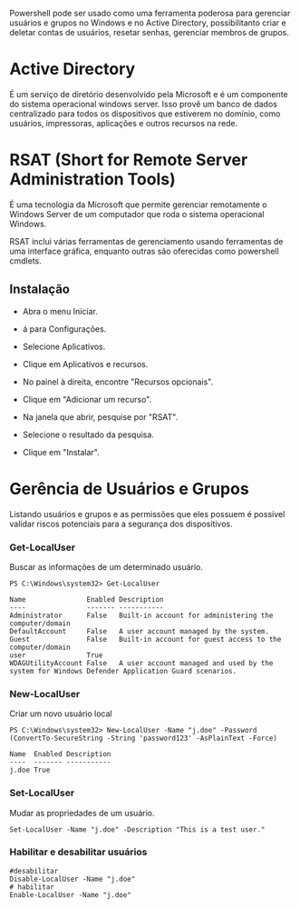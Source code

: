 Powershell pode ser usado como uma ferramenta poderosa para gerenciar usuários e grupos no Windows e no Active Directory, possibilitanto criar e deletar contas de usuários, resetar senhas, gerenciar membros de grupos.

# Active Directory
É um serviço de diretório desenvolvido pela Microsoft e é um componente do sistema operacional windows server. Isso provê um banco de dados centralizado para todos os dispositivos que estiverem no domínio, como usuários, impressoras, aplicações e outros recursos na rede.

# RSAT (Short for Remote Server Administration Tools)
É uma tecnologia da Microsoft que permite gerenciar remotamente o Windows Server de um computador que roda o sistema operacional Windows. 

RSAT inclui várias ferramentas de gerenciamento usando ferramentas de uma interface gráfica, enquanto outras são oferecidas como powershell cmdlets.

## Instalação

* Abra o menu Iniciar.

* á para Configurações.

* Selecione Aplicativos.

* Clique em Aplicativos e recursos.

* No painel à direita, encontre "Recursos opcionais".

* Clique em "Adicionar um recurso".

* Na janela que abrir, pesquise por "RSAT".

* Selecione o resultado da pesquisa.

* Clique em "Instalar".

# Gerência de Usuários e Grupos

Listando usuários e grupos e as permissões que eles possuem é possível validar riscos potenciais para a segurança dos dispositivos. 

### Get-LocalUser
Buscar as informações de um determinado usuário.
```
PS C:\Windows\system32> Get-LocalUser

Name               Enabled Description
----               ------- -----------
Administrator      False   Built-in account for administering the computer/domain
DefaultAccount     False   A user account managed by the system.
Guest              False   Built-in account for guest access to the computer/domain
user               True
WDAGUtilityAccount False   A user account managed and used by the system for Windows Defender Application Guard scenarios.
```
### New-LocalUser
Criar um novo usuário local
```
PS C:\Windows\system32> New-LocalUser -Name "j.doe" -Password (ConvertTo-SecureString -String 'password123' -AsPlainText -Force)

Name  Enabled Description
----  ------- -----------
j.doe True
```
### Set-LocalUser
Mudar as propriedades de um usuário.
```
Set-LocalUser -Name "j.doe" -Description "This is a test user."
```
### Habilitar e desabilitar usuários
```
#desabilitar
Disable-LocalUser -Name "j.doe"
# habilitar
Enable-LocalUser -Name "j.doe"
```

